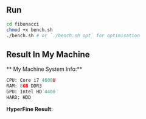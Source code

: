 ## Run
```sh
cd fibonacci
chmod +x bench.sh
./bench.sh # or `./bench.sh opt` for optimisation
```
## Result In My Machine
** My Machine System Info:**
```py
CPU: Core i7 4600U
RAM: 8GB DDR3
GPU: Intel HD 4400
HARD: HDD
```

**HyperFine Result:**

```py

```